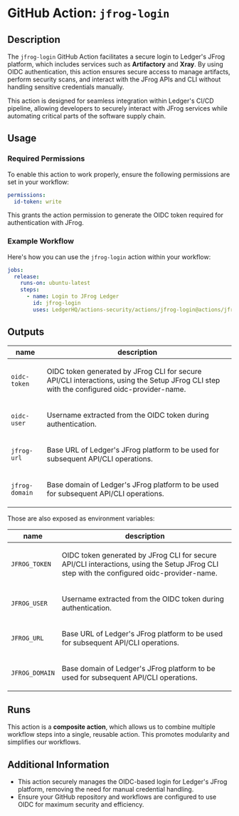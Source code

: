 # GitHub Action: `jfrog-login`

<!-- action-docs-description source="action.yml" -->
## Description

The `jfrog-login` GitHub Action facilitates a secure login to Ledger's JFrog platform, which includes services such as **Artifactory** and **Xray**. By using OIDC authentication, this action ensures secure access to manage artifacts, perform security scans, and interact with the JFrog APIs and CLI without handling sensitive credentials manually.

This action is designed for seamless integration within Ledger's CI/CD pipeline, allowing developers to securely interact with JFrog services while automating critical parts of the software supply chain.
<!-- action-docs-description source="action.yml" -->

## Usage

### Required Permissions

To enable this action to work properly, ensure the following permissions are set in your workflow:

```yaml
permissions:
  id-token: write
```

This grants the action permission to generate the OIDC token required for authentication with JFrog.

### Example Workflow

Here's how you can use the `jfrog-login` action within your workflow:

```yaml
jobs:
  release:
    runs-on: ubuntu-latest
    steps:
      - name: Login to JFrog Ledger
        id: jfrog-login
        uses: LedgerHQ/actions-security/actions/jfrog-login@actions/jfrog-login-1
```

<!-- action-docs-outputs source="action.yml" -->
## Outputs

| name | description |
| --- | --- |
| `oidc-token` | <p>OIDC token generated by JFrog CLI for secure API/CLI interactions, using the Setup JFrog CLI step with the configured oidc-provider-name.</p> |
| `oidc-user` | <p>Username extracted from the OIDC token during authentication.</p> |
| `jfrog-url` | <p>Base URL of Ledger's JFrog platform to be used for subsequent API/CLI operations.</p> |
| `jfrog-domain` | <p>Base domain of Ledger's JFrog platform to be used for subsequent API/CLI operations.</p> |
<!-- action-docs-outputs source="action.yml" -->

Those are also exposed as environment variables:

| name | description |
| --- | --- |
| `JFROG_TOKEN` | <p>OIDC token generated by JFrog CLI for secure API/CLI interactions, using the Setup JFrog CLI step with the configured oidc-provider-name.</p> |
| `JFROG_USER` | <p>Username extracted from the OIDC token during authentication.</p> |
| `JFROG_URL` | <p>Base URL of Ledger's JFrog platform to be used for subsequent API/CLI operations.</p> |
| `JFROG_DOMAIN` | <p>Base domain of Ledger's JFrog platform to be used for subsequent API/CLI operations.</p> |

## Runs

This action is a **composite action**, which allows us to combine multiple workflow steps into a single, reusable action. This promotes modularity and simplifies our workflows.

## Additional Information

- This action securely manages the OIDC-based login for Ledger's JFrog platform, removing the need for manual credential handling.
- Ensure your GitHub repository and workflows are configured to use OIDC for maximum security and efficiency.
